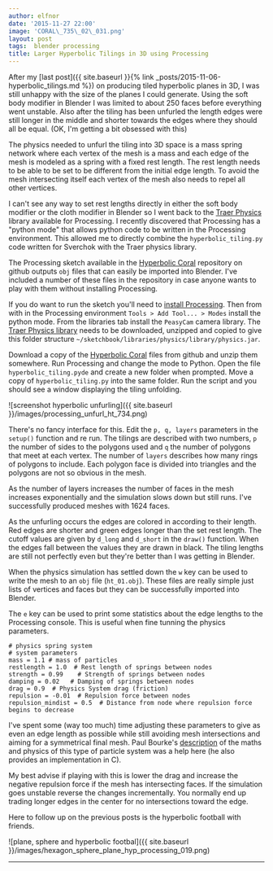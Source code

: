 ```yaml
---
author: elfnor
date: '2015-11-27 22:00'
image: 'CORAL\_735\_02\_031.png'
layout: post
tags:  blender processing
title: Larger Hyperbolic Tilings in 3D using Processing
---
```


After my [last post]({{ site.baseurl }}{% link _posts/2015-11-06-hyperbolic_tilings.md %}) on producing tiled hyperbolic planes in 3D, I was still unhappy with the size of the planes I could generate. Using the soft body modifier in Blender I was limited to about 250 faces before everything went unstable. Also after the tiling has been unfurled the length edges were still longer in the middle and shorter towards the edges where they should all be equal. (OK, I\'m getting a bit obsessed with this)

The physics needed to unfurl the tiling into 3D space is a mass spring network where each vertex of the mesh is a mass and each edge of the mesh is modeled as a spring with a fixed rest length. The rest length needs to be able to be set to be different from the initial edge length. To avoid the mesh intersecting itself each vertex of the mesh also needs to repel all other vertices.

I can\'t see any way to set rest lengths directly in either the soft body modifier or the cloth modifier in Blender so I went back to the [Traer Physics](http://murderandcreate.com/physics/) library available for Processing. I recently discovered that Processing has a \"python mode\" that allows python code to be written in the Processing environment. This allowed me to directly combine the `hyperbolic_tiling.py` code written for Sverchok with the Traer physics library.

The Processing sketch available in the [Hyperbolic Coral](https://github.com/elfnor/hyperbolic_coral) repository on github outputs `obj` files that can easily be imported into Blender. I\'ve included a number of these files in the repository in case anyone wants to play with them without installing Processing.

If you do want to run the sketch you\'ll need to [install Processing](https://processing.org/). Then from with in the Processing environment `Tools > Add Tool... > Modes` install the python mode. From the libraries tab install the `PeasyCam` camera library. The [Traer Physics library](http://murderandcreate.com/physics/) needs to be downloaded, unzipped and copied to give this folder structure `~/sketchbook/libraries/physics/library/physics.jar`.

Download a copy of the [Hyperbolic Coral](https://github.com/elfnor/hyperbolic_coral) files from github and unzip them somewhere. Run Processing and change the mode to Python. Open the file `hyperbolic_tiling.pyde` and create a new folder when prompted. Move a copy of `hyperbolic_tiling.py` into the same folder. Run the script and you should see a window displaying the tiling unfolding.

![screenshot hyperbolic unfurling]({{ site.baseurl }}/images/processing_unfurl_ht_734.png)

There\'s no fancy interface for this. Edit the `p, q, layers` parameters in the `setup()` function and re run. The tilings are described with two numbers, `p` the number of sides to the polygons used and `q` the number of polygons that meet at each vertex. The number of `layers` describes how many rings of polygons to include. Each polygon face is divided into triangles and the polygons are not so obvious in the mesh.

As the number of layers increases the number of faces in the mesh increases exponentially and the simulation slows down but still runs. I\'ve successfully produced meshes with 1624 faces.

As the unfurling occurs the edges are colored in according to their length. Red edges are shorter and green edges longer than the set rest length. The cutoff values are given by `d_long` and `d_short` in the `draw()` function. When the edges fall between the values they are drawn in black. The tiling lengths are still not perfectly even but they\'re better than I was getting in Blender.

When the physics simulation has settled down the `w` key can be used to write the mesh to an `obj` file (`ht_01.obj`). These files are really simple just lists of vertices and faces but they can be successfully imported into Blender.

The `e` key can be used to print some statistics about the edge lengths to the Processing console. This is useful when fine tunning the physics parameters.

    # physics spring system  
    # system parameters
    mass = 1.1 # mass of particles
    restlength = 1.0  # Rest length of springs between nodes
    strength = 0.99    # Strength of springs between nodes
    damping = 0.02   # Damping of springs between nodes
    drag = 0.9  # Physics System drag (friction) 
    repulsion = -0.01  # Repulsion force between nodes
    repulsion_mindist = 0.5  # Distance from node where repulsion force begins to decrease

I\'ve spent some (way too much) time adjusting these parameters to give as even an edge length as possible while still avoiding mesh intersections and aiming for a symmetrical final mesh. Paul Bourke\'s [description](http://paulbourke.net/miscellaneous/particle/) of the maths and physics of this type of particle system was a help here (he also provides an implementation in C).

My best advise if playing with this is lower the drag and increase the negative repulsion force if the mesh has intersecting faces. If the simulation goes unstable reverse the changes incrementally. You normally end up trading longer edges in the center for no intersections toward the edge.

Here to follow up on the previous posts is the hyperbolic football with friends.

![plane, sphere and hyperbolic footbal]({{ site.baseurl }}/images/hexagon_sphere_plane_hyp_processing_019.png)

------------------------------------------------------------------------
